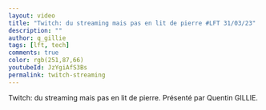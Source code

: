 ```yaml
---
layout: video
title: "Twitch: du streaming mais pas en lit de pierre #LFT 31/03/23"
description: ""
author: q_gillie
tags: [lft, tech]
comments: true
color: rgb(251,87,66)
youtubeId: JzYgiAfS3Bs
permalink: twitch-streaming
---
```


Twitch: du streaming mais pas en lit de pierre.
Présenté par Quentin GILLIE.
